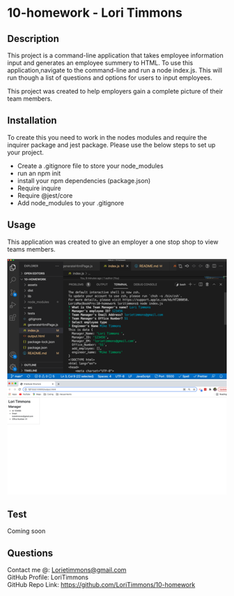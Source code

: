 # 10-homework - Lori Timmons 
## Description 
This project is a command-line application that takes employee information input and generates an employee summery to HTML. To use this application,navigate to the command-line and run a node index.js. This will run though a list of questions and options for users to input employees. 

This project was created to help employers gain a complete picture of their team members. 

## Installation 
To create this you need to work in the nodes modules and require the inquirer package and jest package. Please use the below steps to set up your project.
* Create a .gitignore file to store your node_modules
* run an npm init
* install your npm dependencies (package.json)
* Require inquire
* Require @jest/core
* Add node_modules to your .gitignore 

## Usage
This application was created to give an employer a one stop shop to view teams members. 
<!-- Demonstration Video: [Watch the Demo](https://watch.screencastify.com/v/2Vcnc44jwvjJCS1W2rbg) -->
![VS Image 1](./assets/images/SS1.png)
![VS Image 2](./assets/images/SS2.png)

## Test
Coming soon

## Questions 
Contact me @: Lorietimmons@gmail.com<br>
GitHub Profile: LoriTimmons <br>
GitHub Repo Link: https://github.com/LoriTimmons/10-homework